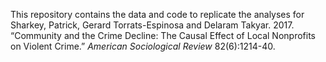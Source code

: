 This repository contains the data and code to replicate the analyses for Sharkey, Patrick, Gerard Torrats-Espinosa and Delaram Takyar. 2017. “Community and the Crime Decline: The Causal Effect of Local Nonprofits on Violent Crime.” *American Sociological Review* 82(6):1214-40.